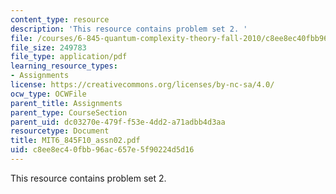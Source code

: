 ```yaml
---
content_type: resource
description: 'This resource contains problem set 2. '
file: /courses/6-845-quantum-complexity-theory-fall-2010/c8ee8ec40fbb96ac657e5f90224d5d16_MIT6_845F10_assn02.pdf
file_size: 249783
file_type: application/pdf
learning_resource_types:
- Assignments
license: https://creativecommons.org/licenses/by-nc-sa/4.0/
ocw_type: OCWFile
parent_title: Assignments
parent_type: CourseSection
parent_uid: dc03270e-479f-f53e-4dd2-a71adbb4d3aa
resourcetype: Document
title: MIT6_845F10_assn02.pdf
uid: c8ee8ec4-0fbb-96ac-657e-5f90224d5d16
---
```

This resource contains problem set 2. 